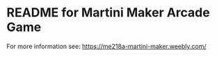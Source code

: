 # README for Martini Maker Arcade Game

For more information see: https://me218a-martini-maker.weebly.com/
